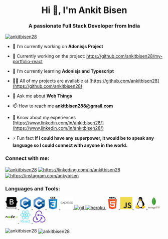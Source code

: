 <h1 align="center">Hi 👋, I'm Ankit Bisen</h1>
<h3 align="center">A passionate Full Stack Developer from India</h3>

<p align="left"> <a href="https://twitter.com/ankitbisen28" target="blank"><img src="https://img.shields.io/twitter/follow/ankitbisen28?logo=twitter&style=for-the-badge" alt="ankitbisen28" /></a> </p>

- 🔭 I’m currently working on **Adonisjs Project**

- 📧 Currently working on the project: https://github.com/ankitbisen28/my-portfolio-react 

- 🌱 I’m currently learning **Adonisjs and Typescript**

- 👨‍💻 All of my projects are available at [https://github.com/ankitbisen28](https://github.com/ankitbisen28)

- 💬 Ask me about **Web Things**

- 📫 How to reach me **ankitbisen288@gmail.com**

- 📄 Know about my experiences [https://www.linkedin.com/in/ankitbisen28/](https://www.linkedin.com/in/ankitbisen28/)

- ⚡ Fun fact **If I could have any superpower, it would be to speak any language so I could connect with anyone in the world.**

<h3 align="left">Connect with me:</h3>
<p align="left">
<a href="https://twitter.com/ankitbisen28" target="blank"><img align="center" src="https://raw.githubusercontent.com/rahuldkjain/github-profile-readme-generator/master/src/images/icons/Social/twitter.svg" alt="ankitbisen28" height="30" width="40" /></a>
<a href="https://linkedin.com/in/https://linkeding.com/in/ankitbisen28" target="blank"><img align="center" src="https://raw.githubusercontent.com/rahuldkjain/github-profile-readme-generator/master/src/images/icons/Social/linked-in-alt.svg" alt="https://linkeding.com/in/ankitbisen28" height="30" width="40" /></a>
<a href="https://instagram.com/https://instagram.com/ankybisen" target="blank"><img align="center" src="https://raw.githubusercontent.com/rahuldkjain/github-profile-readme-generator/master/src/images/icons/Social/instagram.svg" alt="https://instagram.com/ankybisen" height="30" width="40" /></a>
</p>

<h3 align="left">Languages and Tools:</h3>
<p align="left"> <a href="https://getbootstrap.com" target="_blank" rel="noreferrer"> <img src="https://raw.githubusercontent.com/devicons/devicon/master/icons/bootstrap/bootstrap-plain-wordmark.svg" alt="bootstrap" width="40" height="40"/> </a> <a href="https://www.cprogramming.com/" target="_blank" rel="noreferrer"> <img src="https://raw.githubusercontent.com/devicons/devicon/master/icons/c/c-original.svg" alt="c" width="40" height="40"/> </a> <a href="https://www.w3schools.com/cpp/" target="_blank" rel="noreferrer"> <img src="https://raw.githubusercontent.com/devicons/devicon/master/icons/cplusplus/cplusplus-original.svg" alt="cplusplus" width="40" height="40"/> </a> <a href="https://www.w3schools.com/css/" target="_blank" rel="noreferrer"> <img src="https://raw.githubusercontent.com/devicons/devicon/master/icons/css3/css3-original-wordmark.svg" alt="css3" width="40" height="40"/> </a> <a href="https://expressjs.com" target="_blank" rel="noreferrer"> <img src="https://raw.githubusercontent.com/devicons/devicon/master/icons/express/express-original-wordmark.svg" alt="express" width="40" height="40"/> </a> <a href="https://git-scm.com/" target="_blank" rel="noreferrer"> <img src="https://www.vectorlogo.zone/logos/git-scm/git-scm-icon.svg" alt="git" width="40" height="40"/> </a> <a href="https://heroku.com" target="_blank" rel="noreferrer"> <img src="https://www.vectorlogo.zone/logos/heroku/heroku-icon.svg" alt="heroku" width="40" height="40"/> </a> <a href="https://www.w3.org/html/" target="_blank" rel="noreferrer"> <img src="https://raw.githubusercontent.com/devicons/devicon/master/icons/html5/html5-original-wordmark.svg" alt="html5" width="40" height="40"/> </a> <a href="https://developer.mozilla.org/en-US/docs/Web/JavaScript" target="_blank" rel="noreferrer"> <img src="https://raw.githubusercontent.com/devicons/devicon/master/icons/javascript/javascript-original.svg" alt="javascript" width="40" height="40"/> </a> <a href="https://www.linux.org/" target="_blank" rel="noreferrer"> <img src="https://raw.githubusercontent.com/devicons/devicon/master/icons/linux/linux-original.svg" alt="linux" width="40" height="40"/> </a> <a href="https://www.mongodb.com/" target="_blank" rel="noreferrer"> <img src="https://raw.githubusercontent.com/devicons/devicon/master/icons/mongodb/mongodb-original-wordmark.svg" alt="mongodb" width="40" height="40"/> </a> <a href="https://nodejs.org" target="_blank" rel="noreferrer"> <img src="https://raw.githubusercontent.com/devicons/devicon/master/icons/nodejs/nodejs-original-wordmark.svg" alt="nodejs" width="40" height="40"/> </a> <a href="https://reactjs.org/" target="_blank" rel="noreferrer"> <img src="https://raw.githubusercontent.com/devicons/devicon/master/icons/react/react-original-wordmark.svg" alt="react" width="40" height="40"/> </a> <a href="https://redux.js.org" target="_blank" rel="noreferrer"> <img src="https://raw.githubusercontent.com/devicons/devicon/master/icons/redux/redux-original.svg" alt="redux" width="40" height="40"/> </a> </p>

<p><img align="left" src="https://github-readme-stats.vercel.app/api/top-langs?username=ankitbisen28&show_icons=true&locale=en&layout=compact" alt="ankitbisen28" /></p>

<p>&nbsp;<img align="center" src="https://github-readme-stats.vercel.app/api?username=ankitbisen28&show_icons=true&locale=en" alt="ankitbisen28" /></p>

